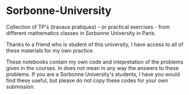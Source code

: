 # Sorbonne-University

Collection of TP's (travaux pratiques) - or practical exercises - from different mathematics classes in Sorbonne University in Paris.

Thanks to a friend who is student of this university, I have access to all of these materials for my own practice.

These notebooks contain my own code and intepretation of the problems given in the courses. In does not mean in any way the answers to these problems. If you are a Sorbonne University's students, I have you would find these useful, but please do not copy these codes for your own submission.
